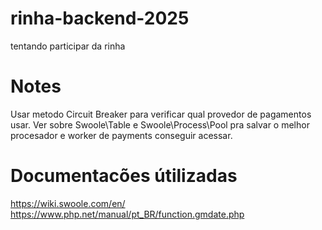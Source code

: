 # rinha-backend-2025
tentando participar da rinha

# Notes

Usar metodo Circuit Breaker para verificar qual provedor de pagamentos usar.
Ver sobre Swoole\Table e Swoole\Process\Pool pra salvar o melhor procesador e worker de payments conseguir acessar.

# Documentacões útilizadas

https://wiki.swoole.com/en/
https://www.php.net/manual/pt_BR/function.gmdate.php
